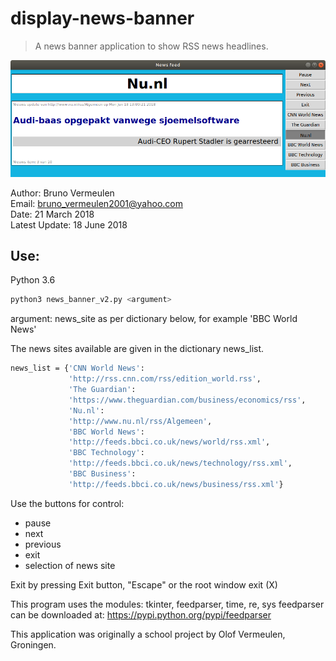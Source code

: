 # display-news-banner
> A news banner application to show RSS news headlines.

![](news_banner_screen_shot.png)

Author: Bruno Vermeulen<br />
Email: bruno_vermeulen2001@yahoo.com<br />
Date: 21 March 2018<br />
Latest Update: 18 June 2018

## Use: 
Python 3.6

```sh
python3 news_banner_v2.py <argument>
```

argument: news_site as per dictionary below, for example 'BBC World News'

The news sites available are given in the dictionary news_list.

```sh
news_list = {'CNN World News':
             'http://rss.cnn.com/rss/edition_world.rss',
             'The Guardian':
             'https://www.theguardian.com/business/economics/rss',
             'Nu.nl':
             'http://www.nu.nl/rss/Algemeen',
             'BBC World News':
             'http://feeds.bbci.co.uk/news/world/rss.xml',
             'BBC Technology':
             'http://feeds.bbci.co.uk/news/technology/rss.xml',
             'BBC Business':
             'http://feeds.bbci.co.uk/news/business/rss.xml'}
```
Use the buttons for control: 
* pause
* next
* previous
* exit
* selection of news site

Exit by pressing Exit button, "Escape" or the root window exit (X)

This program uses the modules: tkinter, feedparser, time, re, sys
feedparser can be downloaded at: https://pypi.python.org/pypi/feedparser

This application was originally a school project by Olof Vermeulen, Groningen.
